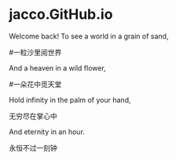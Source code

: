 # jacco.GitHub.io
Welcome back!
To see a world in a grain of sand,

#一粒沙里阅世界

And a heaven in a wild flower,

#一朵花中觅天堂

Hold infinity in the palm of your hand,

无穷尽在掌心中

And eternity in an hour.

永恒不过一刻钟
